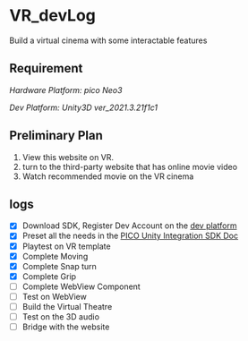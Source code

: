 # VR_devLog

Build a virtual cinema with some interactable features

## Requirement

*Hardware Platform: pico Neo3*

*Dev Platform: Unity3D ver_2021.3.21f1c1*

## Preliminary Plan

1. View this website on VR.
2. turn to the third-party website that has online movie video
3. Watch recommended movie on the VR cinema

## logs

- [x] Download SDK, Register Dev Account on the [dev platform](https://developer-cn.pico-interactive.com/)
- [x] Preset all the needs in the [PICO Unity Integration SDK Doc](https://developer-cn.pico-interactive.com/document/unity/)
- [x] Playtest on VR template
- [x] Complete Moving
- [x] Complete Snap turn
- [x] Complete Grip
- [ ] Complete WebView Component
- [ ] Test on WebView
- [ ] Build the Virtual Theatre
- [ ] Test on the 3D audio
- [ ] Bridge with the website
